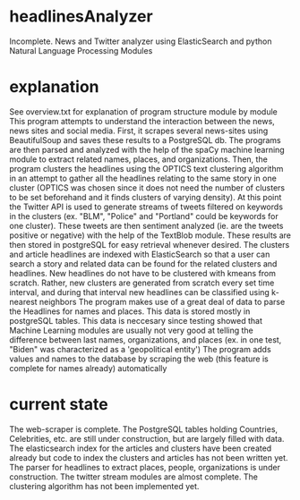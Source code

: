 # headlinesAnalyzer
Incomplete. News and Twitter analyzer using ElasticSearch and python Natural Language Processing Modules
# explanation
See overview.txt for explanation of program structure module by module
This program attempts to understand the interaction between the news, news sites and social media. 
First, it scrapes several news-sites using BeautifulSoup and saves these results to a PostgreSQL db. The programs are then parsed and analyzed with the help of the spaCy machine learning module to extract related names, places, and organizations. Then, the program clusters the headlines using the OPTICS text clustering algorithm in an attempt to gather all the headlines relating to the same story in one cluster (OPTICS was chosen since it does not need the number of clusters to be set beforehand and it finds clusters of varying density). At this point the Twitter API is used to generate streams of tweets filtered on keywords in the clusters (ex. "BLM", "Police" and "Portland" could be keywords for one cluster). These tweets are then sentiment analyzed (ie. are the tweets positive or negative) with the help of the TextBlob module. These results are then stored in postgreSQL for easy retrieval whenever desired.
The clusters and article headlines are indexed with ElasticSearch so that a user can search a story and related data can be found for the related clusters and headlines. 
New headlines do not have to be clustered with kmeans from scratch. Rather, new clusters are generated  from scratch every set time interval, and during that interval new headlines can be classified using k-nearest neighbors 
The program makes use of a great deal of data to parse the Headlines for names and places. This data is stored mostly in postgreSQL tables. This data is neccesary since testing showed that Machine Learning modules are usually not very good at telling the difference between last names, organizations, and places (ex. in one test, "Biden" was characterized as a 'geopolitical entity')
The program adds values and names to the database by scraping the web (this feature is complete for names already) automatically

# current state
The web-scraper is complete. The PostgreSQL tables holding Countries, Celebrities, etc. are still under construction, but are largely filled with data. The elasticsearch index for the articles and clusters have been created already but code to index the clusters and articles has not been written yet. The parser for headlines to extract places, people, organizations is under construction. The twitter stream modules are almost complete. The clustering algorithm has not been implemented yet. 
